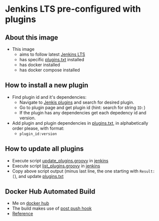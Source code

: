# Jenkins LTS pre-configured with plugins

## About this image
* This image 
    * aims to follow latest [Jenkins LTS ](https://jenkins.io/changelog-stable/)
    * has specific [plugins.txt](./plugins.txt) installed
    * has docker installed
    * has docker compose installed

## How to install a new plugin
* Find plugin id and it's dependencies:
    * Navigate to [Jenkis plugins](https://plugins.jenkins.io/) and search for desired plugin.
    * Go to plugin page and get plugin id (hint: search for string `ID:`)
    * If the plugin has any dependencies get each depedency id and version.
* Add plugin and plugin dependencies in [plugins.txt](./plugins.txt), in alphabetically order please, with format:
    * `plugin_id:version`

## How to update all plugins
* Execute script [update_plugins.groovy](tools/update_plugins.groovy) in [jenkins](http://jenkins.example.org/script)
* Execute script [list_plugins.groovy](tools/list_plugins.groovy) in [jenkins](http://jenkins.example.org/script)
* Copy above script output (minus last line, the one starting with `Result: [`), and update [plugins.txt](plugins.txt)

## Docker Hub Automated Build
* Me on [docker hub](https://hub.docker.com/r/shoepping/jenkins-custom/)
* The build makes use of [post push hook](hooks/post_push)
* [Reference](https://docs.docker.com/docker-cloud/builds/advanced/)
